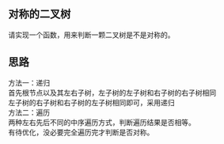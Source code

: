 ## 对称的二叉树
请实现一个函数，用来判断一颗二叉树是不是对称的。
## 思路
方法一：递归</br>
首先根节点以及其左右子树，左子树的左子树和右子树的右子树相同</br>
左子树的右子树和右子树的左子树相同即可，采用递归</br>
方法二：遍历</br>
两种左右先后不同的中序遍历方式，判断遍历结果是否相等。</br>
有待优化，没必要完全遍历完才判断是否对称。</br>